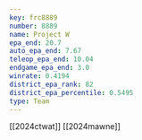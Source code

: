 ```yaml
---
key: frc8889
number: 8889
name: Project W
epa_end: 20.7
auto_epa_end: 7.67
teleop_epa_end: 10.04
endgame_epa_end: 3.0
winrate: 0.4194
district_epa_rank: 82
district_epa_percentile: 0.5495
type: Team
---
```

[[2024ctwat]]
[[2024mawne]]
